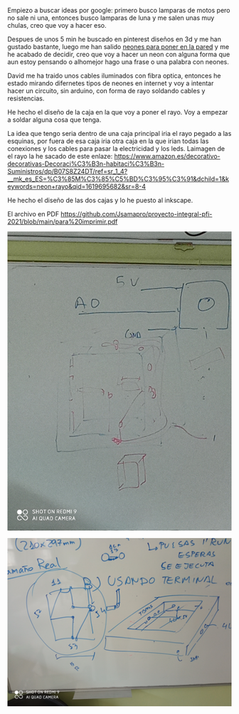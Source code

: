 Empiezo a buscar ideas por google: primero busco lamparas de motos pero no sale ni una, entonces busco lamparas de luna y me salen unas muy chulas, creo que voy a hacer eso.

Despues de unos 5 min he buscado en pinterest diseños en 3d y me han gustado bastante, luego me han salido [neones para poner en la pared](https://www.pinterest.es/search/pins/?rs=ac&len=2&q=lamparas%20neon%20pared&eq=lamparas%20neon&etslf=4891&term_meta[]=lamparas%7Cautocomplete%7C3&term_meta[]=neon%7Cautocomplete%7C3&term_meta[]=pared%7Cautocomplete%7C3) y me he acabado de decidir, creo que voy a hacer un neon con alguna forma que aun estoy pensando o alhomejor hago una frase o una palabra con neones.

David me ha traido unos cables iluminados con fibra optica, entonces he estado mirando difernetes tipos de neones en internet y voy a intentar hacer un circuito, sin arduino, con forma de rayo soldando cables y resistencias.

He hecho el diseño de la caja en la que voy a poner el rayo. Voy a empezar a soldar alguna cosa que tenga.

La idea que tengo seria dentro de una caja principal iria el rayo pegado a las esquinas, por fuera de esa caja iria otra caja en la que irian todas las conexiones y los cables para pasar la electricidad y los leds. 
Laimagen de el rayo la he sacado de este enlaze: https://www.amazon.es/decorativo-decorativas-Decoraci%C3%B3n-habitaci%C3%B3n-Suministros/dp/B07S8Z24DT/ref=sr_1_4?__mk_es_ES=%C3%85M%C3%85%C5%BD%C3%95%C3%91&dchild=1&keywords=neon+rayo&qid=1619695682&sr=8-4

He hecho el diseño de las dos cajas y lo he puesto al inkscape.

El archivo en PDF https://github.com/Jsamapro/proyecto-integral-pfi-2021/blob/main/para%20imprimir.pdf

![](https://github.com/Jsamapro/proyecto-integral-pfi-2021/blob/main/IMG_20210429_101108.jpg)

![](https://github.com/Jsamapro/proyecto-integral-pfi-2021/blob/main/IMG_20210429_130013.jpg)
